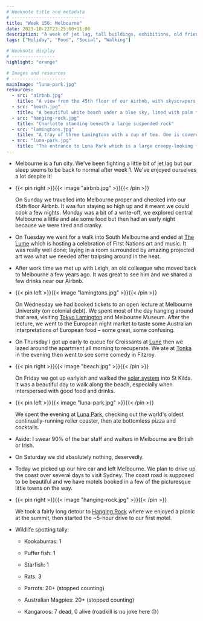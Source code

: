 ```yaml
---
# Weeknote title and metadata
# ---------------------------
title: "Week 156: Melbourne"
date: 2023-10-22T23:25:00+11:00
description: "A week of jet lag, tall buildings, exhibitions, old friends, lectures, lamingtons, croissant queues, long beach walks, rickety rollercoasters, Hanging Rock, dead kangaroos, and a long drive."
tags: ["Holiday", "Food", "Social", "Walking"]

# Weeknote display
# ----------------
highlight: "orange"

# Images and resources
# --------------------
mainImage: "luna-park.jpg"
resources:
  - src: "airbnb.jpg"
    title: "A view from the 45th floor of our Airbnb, with skyscrapers everywhere and a road junction below"
  - src: "beach.jpg"
    title: "A beautiful white beach under a blue sky, lined with palm trees"
  - src: "hanging-rock.jpg"
    title: "Charlotte standing beneath a large suspended rock"
  - src: "lamingtons.jpg"
    title: "A tray of three Lamingtons with a cup of tea. One is covered in torched meringue, another in multicoloured sprinkles, and the third is a classic chocolate-coated one dusted with coconut"
  - src: "luna-park.jpg"
    title: "The entrance to Luna Park which is a large creepy-looking face, you walk through the open mouth to enter"
---
```


  * Melbourne is a fun city. We've been fighting a little bit of jet lag but our sleep seems to be back to normal after week 1. We've enjoyed ourselves a lot despite it!

  * {{< pin right >}}{{< image "airbnb.jpg" >}}{{< /pin >}}

    On Sunday we travelled into Melbourne proper and checked into our 45th floor Airbnb. It was fun staying so high up and it meant we could cook a few nights. Monday was a bit of a write-off, we explored central Melbourne a little and ate some food but then had an early night because we were tired and cranky.

  * On Tuesday we went for a walk into South Melbourne and ended at [The Lume](https://www.thelumemelbourne.com/) which is hosting a celebration of First Nations art and music. It was really well done; laying in a room surrounded by amazing projected art was what we needed after traipsing around in the heat.

  * After work time we met up with Leigh, an old colleague who moved back to Melbourne a few years ago. It was great to see him and we shared a few drinks near our Airbnb.

  * {{< pin left >}}{{< image "lamingtons.jpg" >}}{{< /pin >}}

    On Wednesday we had booked tickets to an open lecture at Melbourne University (on colonial debt). We spent most of the day hanging around that area, visiting [Tokyo Lamington](https://tokyolamington.com/) and Melbourne Museum. After the lecture, we went to the European night market to taste some Australian interpretations of European food – some great, some confusing.

  * On Thursday I got up early to queue for Croissants at [Lune](https://www.lunecroissanterie.com/) then we lazed around the apartment all morning to recuperate. We ate at [Tonka](https://www.tonkarestaurant.com.au/) in the evening then went to see some comedy in Fitzroy.

  * {{< pin right >}}{{< image "beach.jpg" >}}{{< /pin >}}

    On Friday we got up earlyish and walked the [solar system](https://www.visitmelbourne.com/regions/melbourne/see-and-do/art-and-culture/public-art/vv-st-kilda-solar-system) into St Kilda. It was a beautiful day to walk along the beach, especially when interspersed with good food and drinks.

  * {{< pin left >}}{{< image "luna-park.jpg" >}}{{< /pin >}}

    We spent the evening at [Luna Park](https://lunapark.com.au/), checking out the world's oldest continually-running roller coaster, then ate bottomless pizza and cocktails.

  * Aside: I swear 90% of the bar staff and waiters in Melbourne are British or Irish.

  * On Saturday we did absolutely nothing, deservedly.

  * Today we picked up our hire car and left Melbourne. We plan to drive up the coast over several days to visit Sydney. The coast road is supposed to be beautiful and we have motels booked in a few of the picturesque little towns on the way.

  * {{< pin right >}}{{< image "hanging-rock.jpg" >}}{{< /pin >}}

    We took a fairly long detour to [Hanging Rock](https://en.wikipedia.org/wiki/Hanging_Rock,_Victoria) where we enjoyed a picnic at the summit, then started the ~5-hour drive to our first motel.

  * Wildlife spotting tally:

    * Kookaburras: 1

    * Puffer fish: 1

    * Starfish: 1

    * Rats: 3

    * Parrots: 20+ (stopped counting)

    * Australian Magpies: 20+ (stopped counting)

    * Kangaroos: 7 dead, 0 alive (roadkill is no joke here :sweat:)
